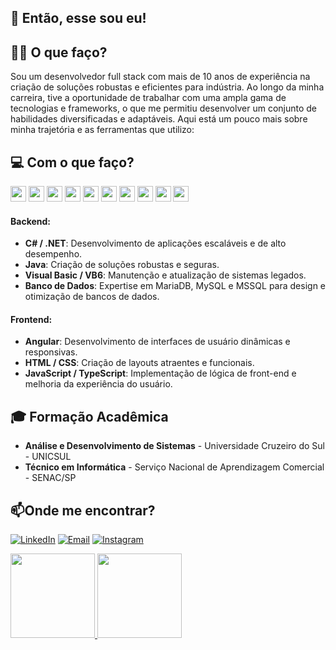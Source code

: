 ## 👋 Então, esse sou eu!

## 👷‍♂️ O que faço? 
Sou um desenvolvedor full stack com mais de 10 anos de experiência na criação de soluções robustas e eficientes para indústria. Ao longo da minha carreira, tive a oportunidade de trabalhar com uma ampla gama de tecnologias e frameworks, o que me permitiu desenvolver um conjunto de habilidades diversificadas e adaptáveis. Aqui está um pouco mais sobre minha trajetória e as ferramentas que utilizo:

## 💻 Com o que faço?
<p align="start">
    <img width="25em" height="25em" src="https://user-images.githubusercontent.com/25181517/121405384-444d7300-c95d-11eb-959f-913020d3bf90.png"/>
    <img width="25em" height="25em" src="https://user-images.githubusercontent.com/25181517/121405754-b4f48f80-c95d-11eb-8893-fc325bde617f.png"/>
    <img width="25em" height="25em" src="https://user-images.githubusercontent.com/25181517/183890598-19a0ac2d-e88a-4005-a8df-1ee36782fde1.png"/>
    <img width="25em" height="25em" src="https://user-images.githubusercontent.com/25181517/117447155-6a868a00-af3d-11eb-9cfe-245df15c9f3f.png"/>
    <img width="25em" height="25em" src="https://user-images.githubusercontent.com/25181517/183890595-779a7e64-3f43-4634-bad2-eceef4e80268.png"/>
    <img width="25em" height="25em" src="https://user-images.githubusercontent.com/25181517/183898054-b3d693d4-dafb-4808-a509-bab54cf5de34.png"/>
    <img width="25em" height="25em" src="https://user-images.githubusercontent.com/25181517/192158954-f88b5814-d510-4564-b285-dff7d6400dad.png"/>
    <img width="25em" height="25em" src="https://user-images.githubusercontent.com/25181517/183898674-75a4a1b1-f960-4ea9-abcb-637170a00a75.png"/>
    <img width="25em" height="25em" src="https://github.com/marwin1991/profile-technology-icons/assets/19180175/3b371807-db7c-45b4-8720-c0cfc901680a"/>
    <img width="25em" height="25em" src="https://user-images.githubusercontent.com/25181517/183896128-ec99105a-ec1a-4d85-b08b-1aa1620b2046.png"/>
</p>

#### Backend:
- **C# / .NET**: Desenvolvimento de aplicações escaláveis e de alto desempenho.
- **Java**: Criação de soluções robustas e seguras.
- **Visual Basic / VB6**: Manutenção e atualização de sistemas legados.
- **Banco de Dados**: Expertise em MariaDB, MySQL e MSSQL para design e otimização de bancos de dados.

#### Frontend:
- **Angular**: Desenvolvimento de interfaces de usuário dinâmicas e responsivas.
- **HTML / CSS**: Criação de layouts atraentes e funcionais.
- **JavaScript / TypeScript**: Implementação de lógica de front-end e melhoria da experiência do usuário.
  
## 🎓 Formação Acadêmica
- **Análise e Desenvolvimento de Sistemas** - Universidade Cruzeiro do Sul - UNICSUL
- **Técnico em Informática** - Serviço Nacional de Aprendizagem Comercial - SENAC/SP

## 📫Onde me encontrar?
[![LinkedIn](https://img.shields.io/badge/LinkedIn-%230077B5.svg?style=for-the-badge&logo=linkedin&logoColor=white)](https://linkedin.com/in/rafael-dutra-419315a4/)
[![Email](https://img.shields.io/badge/Email-D14836?style=for-the-badge&logo=gmail&logoColor=white)](mailto:seu.rafael.dutra0001@gmail.com)
[![Instagram](https://img.shields.io/badge/Instagram-E4405F?style=for-the-badge&logo=instagram&logoColor=white)](https://instagram.com/seu-perfil)

<div align="start">
  <a href="https://github.com/dutra-rafael">
    <img height="135em" src="https://github-readme-stats.vercel.app/api?username=dutra-rafael&show_icons=true&theme=dracula&include_all_commits=true&count_private=true"/>
    <img height="135em" src="https://github-readme-stats.vercel.app/api/top-langs/?username=dutra-rafael&layout=compact&langs_count=7&theme=dracula"/>
  </a>
</div>


<!--
**dutra-rafael/dutra-rafael** is a ✨ _special_ ✨ repository because its `README.md` (this file) appears on your GitHub profile.

Here are some ideas to get you started:

- 🔭 I’m currently working on ...
- 🌱 I’m currently learning ...
- 👯 I’m looking to collaborate on ...
- 🤔 I’m looking for help with ...
- 💬 Ask me about ...
- 📫 How to reach me: ...
- 😄 Pronouns: ...
- ⚡ Fun fact: ...
-->
